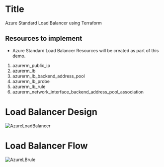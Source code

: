 # Title 
Azure Standard Load Balancer using Terraform

## Resources to implement
- Azure Standard Load Balancer Resources will be created as part of this demo.
1. azurerm_public_ip
2. azurerm_lb
3. azurerm_lb_backend_address_pool
4. azurerm_lb_probe
5. azurerm_lb_rule
6. azurerm_network_interface_backend_address_pool_association

# Load Balancer Design
![AzureLoadBalancer](https://user-images.githubusercontent.com/105049520/176902451-bf9ac092-1edf-4085-a62e-a12d5dc80fc9.JPG)

# Load Balancer Flow
![AzureLBrule](https://user-images.githubusercontent.com/105049520/176902876-cf63c5bf-fdb3-4a1c-b495-b4657766348e.JPG)
